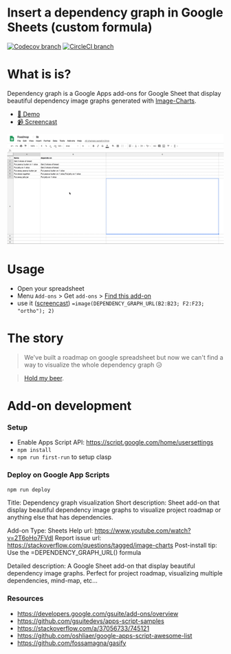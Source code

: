 Insert a dependency graph in Google Sheets (custom formula)
============================================================

[![Codecov branch](https://img.shields.io/codecov/c/github/image-charts/google-sheets-add-on-dependency-graph/master.svg)](https://codecov.io/gh/image-charts/google-sheets-add-on-dependency-graph) [![CircleCI branch](https://img.shields.io/circleci/project/github/image-charts/google-sheets-add-on-dependency-graph/master.svg)](https://circleci.com/gh/image-charts/google-sheets-add-on-dependency-graph)

# What is is?

Dependency graph is a Google Apps add-ons for Google Sheet that display beautiful dependency image graphs generated with [Image-Charts](https://www.image-charts.com/?google-sheets-add-on-dependency-graph).

- [🤩 Demo](https://docs.google.com/spreadsheets/d/1xucvdzTcDqMYAgL2wAS0UpARWyHyz9-_ratqyLZKeME/edit#gid=0)
- [📹 Screencast](https://www.youtube.com/watch?v=2T6oHo7FVdI)

<p align="center">
<a href="https://www.youtube.com/watch?v=2T6oHo7FVdI"><img src="docs/screencast-big.gif"/></a>
</p>

# Usage

- Open your spreadsheet
- Menu `Add-ons` > Get `add-ons` > [Find this add-on](https://chrome.google.com/webstore/detail/bainjkfkhoipphfdlnlcnoddiggamjpd/)
- use it ([screencast](https://www.youtube.com/watch?v=2T6oHo7FVdI)) `=image(DEPENDENCY_GRAPH_URL(B2:B23; F2:F23; "ortho"); 2)`

# The story

> We've built a roadmap on google spreadsheet but now we can't find a way to visualize the whole dependency graph 😥

> [Hold my beer](https://twitter.com/FGRibreau/status/1041782155364446208).



# Add-on development

### Setup

- Enable Apps Script API: https://script.google.com/home/usersettings
- `npm install`
- `npm run first-run` to setup clasp

### Deploy on Google App Scripts

```
npm run deploy
```


Title: Dependency graph visualization
Short description: Sheet add-on that display beautiful dependency image graphs to visualize project roadmap or anything else that has dependencies.

Add-on Type: Sheets
Help url: https://www.youtube.com/watch?v=2T6oHo7FVdI
Report issue url: https://stackoverflow.com/questions/tagged/image-charts
Post-install tip: Use the =DEPENDENCY_GRAPH_URL() formula

Detailed description: A Google Sheet add-on that display beautiful dependency image graphs. Perfect for project roadmap, visualizing multiple dependencies, mind-map, etc...

### Resources

- https://developers.google.com/gsuite/add-ons/overview
- https://github.com/gsuitedevs/apps-script-samples
- https://stackoverflow.com/a/37056733/745121
- https://github.com/oshliaer/google-apps-script-awesome-list
- https://github.com/fossamagna/gasify
